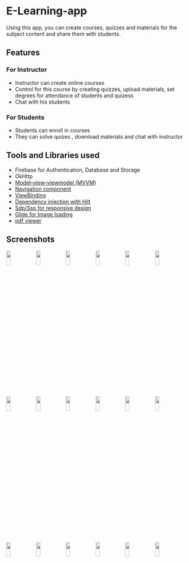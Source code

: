 # E-Learning-app
   Using this app, you can create courses, quizzes and materials for the subject content and share them with students.
## Features
   ### For Instructor
- Instructor can create online courses  
- Control for this course by creating quizzes, upload materials, set degrees for attendance of students and quizess
- Chat with his students

### For Students
- Students can enroll in courses  
- They can solve quizes , download materials and chat with instructor   

## Tools and Libraries used
- Firebase for Authentication, Database and Storage
- OkHttp
- [Model–view–viewmodel (MVVM)](https://www.geeksforgeeks.org/mvvm-model-view-viewmodel-architecture-pattern-in-android/)
- [Navigation component](https://developer.android.com/guide/navigation)
- [ViewBinding ](https://developer.android.com/topic/libraries/view-binding)
- [Dependency injection with Hilt ](https://developer.android.com/training/dependency-injection/hilt-android)
- [Sdp/Ssp for responsive design](https://github.com/intuit/sdp)
- [Glide for Image loading](https://github.com/bumptech/glide)
- [pdf viewer](https://github.com/barteksc/AndroidPdfViewer)

 ## Screenshots 
<img src="https://user-images.githubusercontent.com/80759221/217429013-22bb52e6-993c-43b2-b48f-5032e569caf5.jpg" width="15%" height="10%"> <img src="https://user-images.githubusercontent.com/80759221/217429027-72fd5890-813b-454b-984d-d35fb4df3617.jpg" width="15%" height="10%">
<img src="https://user-images.githubusercontent.com/80759221/217429029-857b3457-d472-4d3f-b3f2-de1597434457.jpg" width="15%" height="10%">
<img src="https://user-images.githubusercontent.com/80759221/217429030-308922e9-dd29-4dfd-aa1f-d7a515c351f5.jpg" width="15%" height="10%">
<img src="https://user-images.githubusercontent.com/80759221/217429034-22abddd8-17ab-427b-8f94-ee5b5db302c2.jpg" width="15%" height="10%">
<img src="https://user-images.githubusercontent.com/80759221/217429038-4126cfee-c982-47d8-b404-bf2f7c89aed6.jpg" width="15%" height="10%">
<img src="https://user-images.githubusercontent.com/80759221/217429042-cd8bba85-2012-4e3e-8d4d-d7a1fb6e9e59.jpg" width="15%" height="10%">
<img src="https://user-images.githubusercontent.com/80759221/217429047-dd57eb62-5506-4c87-865b-35914043ef8f.jpg" width="15%" height="10%">
<img src="https://user-images.githubusercontent.com/80759221/217429055-c9a5d212-9149-4097-b51d-5e73e7ed21e7.jpg" width="15%" height="10%">
<img src="https://user-images.githubusercontent.com/80759221/217429061-a6378b9c-db23-42d5-8de5-41cb6d3509d2.jpg" width="15%" height="10%">
<img src="https://user-images.githubusercontent.com/80759221/217429065-baf974ef-7a33-41bd-8ae4-f5258c35d5fc.jpg" width="15%" height="10%">
 <img src="https://user-images.githubusercontent.com/80759221/217431899-15c8621e-b5d7-4888-853f-bcb662b6897a.jpg" width="15%" height="10%">  <img src="https://user-images.githubusercontent.com/80759221/217431901-d35c6c37-4e4b-42ef-a816-69c6ec6faeed.jpg" width="15%" height="10%">
 <img src="https://user-images.githubusercontent.com/80759221/217431902-14435bc3-8f46-45da-a3cd-7fbd6d6516ba.jpg" width="15%" height="10%">
 <img src="https://user-images.githubusercontent.com/80759221/217431903-15b43742-41f0-4f9c-bc8c-edd898a9c2de.jpg" width="15%" height="10%">
 <img src="https://user-images.githubusercontent.com/80759221/217431905-7e1bee05-76a7-4165-b382-28e74f0eebaf.jpg" width="15%" height="10%">
 <img src="https://user-images.githubusercontent.com/80759221/217431906-40fbe635-52b8-4500-b0f2-c7830066760a.jpg" width="15%" height="10%">
 <img src="https://user-images.githubusercontent.com/80759221/217431909-b01ff34e-6c5c-4dbd-9ec5-495c8723a557.jpg" width="15%" height="10%">
 
